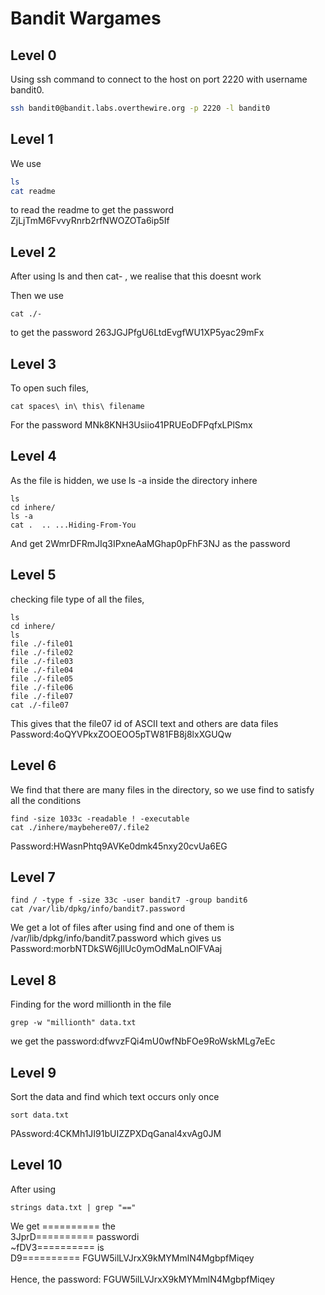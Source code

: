 # Bandit Wargames

## Level 0


Using ssh command to connect to the host on port 2220 with username bandit0. 
```bash
ssh bandit0@bandit.labs.overthewire.org -p 2220 -l bandit0
```

## Level 1
We use 
```bash
ls
cat readme
```
to read the readme to get the password ZjLjTmM6FvvyRnrb2rfNWOZOTa6ip5If

## Level 2
After using ls and then cat- , we realise that this doesnt work

Then we use 
```
cat ./-
```
to get the password 263JGJPfgU6LtdEvgfWU1XP5yac29mFx

## Level 3
To open such files,
```
cat spaces\ in\ this\ filename
```
For the password MNk8KNH3Usiio41PRUEoDFPqfxLPlSmx

## Level 4
As the file is hidden, we use ls -a inside the directory inhere

```
ls
cd inhere/
ls -a
cat .  .. ...Hiding-From-You
```

And get 2WmrDFRmJIq3IPxneAaMGhap0pFhF3NJ as the password

## Level 5
checking file type of all the files,
```
ls
cd inhere/
ls
file ./-file01
file ./-file02
file ./-file03
file ./-file04
file ./-file05
file ./-file06
file ./-file07
cat ./-file07

```
This gives that the file07 id of ASCII text and others are data files<br>
Password:4oQYVPkxZOOEOO5pTW81FB8j8lxXGUQw


## Level 6
We find that there are many files in the directory, so we use find to satisfy all the conditions
```
find -size 1033c -readable ! -executable
cat ./inhere/maybehere07/.file2
```
Password:HWasnPhtq9AVKe0dmk45nxy20cvUa6EG

## Level 7

```
find / -type f -size 33c -user bandit7 -group bandit6
cat /var/lib/dpkg/info/bandit7.password
```
We get a lot of files after using find and one of them is /var/lib/dpkg/info/bandit7.password which gives us
Password:morbNTDkSW6jIlUc0ymOdMaLnOlFVAaj


## Level 8
Finding for the word millionth in the file
```
grep -w "millionth" data.txt
```
we get the password:dfwvzFQi4mU0wfNbFOe9RoWskMLg7eEc
## Level 9
Sort the data and find which text occurs only once
```
sort data.txt
```
PAssword:4CKMh1JI91bUIZZPXDqGanal4xvAg0JM

## Level 10
After using 
```
strings data.txt | grep "=="
```
We get ========== the<br>
3JprD========== passwordi<br>
~fDV3========== is<br>
D9========== FGUW5ilLVJrxX9kMYMmlN4MgbpfMiqey<br><br>
Hence, the password: FGUW5ilLVJrxX9kMYMmlN4MgbpfMiqey
